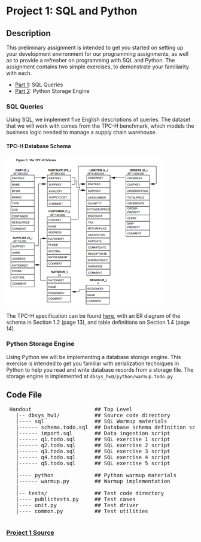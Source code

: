 # Project 1: SQL and Python

## Description
This preliminary assignment is intended to get you started on setting up your development environment for our programming assignments, as well as to provide a refresher on programming with SQL and Python. The assignment contains two simple exercises, to demonstrate your familiarity with each.

* [Part 1](#part1): SQL Queries
* [Part 2](#part2): Python Storage Engine

<a name="part1"></a>
### SQL Queries
Using SQL, we implement five English descriptions of queries. The dataset that we will work with comes from the TPC-H benchmark, which models the business logic needed to manage a supply chain warehouse.

#### TPC-H Database Schema
<img src="./Images/TPC-H_Schema.PNG" title="Project 1's DB Schema" alt="Should be showing the DB described earlier" width="415" height="400"/>

The TPC-H specification can be found [here](http://www.tpc.org/tpc_documents_current_versions/pdf/tpc-h_v2.17.1.pdf), with an ER diagram of the schema in Section 1.2 (page 13), and table definitions on Section 1.4 (page 14).

<a name="part2"></a>
### Python Storage Engine
Using Python we will be implementing a database storage engine. This exercise is intended to get you familiar with serialization techniques in Python to help you read and write database records from a storage file. The storage engine is implemented at `dbsys_hw0/python/warmup.todo.py`

## Code File
<dl>
 <dt><pre>
 Handout                    ## Top Level
   |-- dbsys_hw1/           ## Source code directory
   |---- sql                ## SQL Warmup materials 
   |------ schema.todo.sql  ## Database schema definition script 
   |------ import.sql       ## Data ingestion script  
   |------ q1.todo.sql      ## SQL exercise 1 script  
   |------ q2.todo.sql      ## SQL exercise 2 script  
   |------ q3.todo.sql      ## SQL exercise 3 script  
   |------ q4.todo.sql      ## SQL exercise 4 script  
   |------ q5.todo.sql      ## SQL exercise 5 script  
   | 
   |---- python             ## Python warmup materials  
   |------ warmup.py        ## Warmup implementation  
   | 
   |-- tests/               ## Test code directory 
   |---- publictests.py     ## Test cases 
   |---- unit.py            ## Test driver 
   |---- common.py          ## Test utilities 
 </pre></dd> 
</dl>

### [Project 1 Source](http://damsl.cs.jhu.edu/teaching/dbsys/2017/assignments/hw0/)
